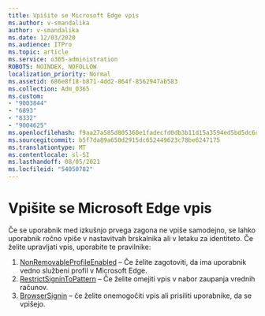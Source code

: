 ```yaml
---
title: Vpišite se Microsoft Edge vpis
ms.author: v-smandalika
author: v-smandalika
ms.date: 12/03/2020
ms.audience: ITPro
ms.topic: article
ms.service: o365-administration
ROBOTS: NOINDEX, NOFOLLOW
localization_priority: Normal
ms.assetid: 686e8f18-b871-4dd2-864f-8562947ab583
ms.collection: Adm_O365
ms.custom:
- "9003844"
- "6893"
- "8332"
- "9004625"
ms.openlocfilehash: f9aa27a585d805360e1fadecfd0db3b11d15a3594ed5bd5dc6c68cec37a4d6a2
ms.sourcegitcommit: b5f7da89a650d2915dc652449623c78be6247175
ms.translationtype: MT
ms.contentlocale: sl-SI
ms.lasthandoff: 08/05/2021
ms.locfileid: "54050782"
---
```

# <a name="sign-in-to-microsoft-edge-manually"></a>Vpišite se Microsoft Edge vpis

Če se uporabnik med izkušnjo prvega zagona ne vpiše samodejno, se lahko uporabnik ročno vpiše v nastavitvah brskalnika ali v letaku za identiteto. Če želite upravljati vpis, uporabite te pravilnike:

1. [NonRemovableProfileEnabled](https://docs.microsoft.com/deployedge/microsoft-edge-policies#nonremovableprofileenabled) – Če želite zagotoviti, da ima uporabnik vedno službeni profil v Microsoft Edge.
2. [RestrictSigninToPattern](https://docs.microsoft.com/deployedge/microsoft-edge-policies#restrictsignintopattern) – Če želite omejiti vpis v nabor zaupanja vrednih računov.
3. [BrowserSignin](https://docs.microsoft.com/deployedge/microsoft-edge-policies#browsersignin) – če želite onemogočiti vpis ali prisiliti uporabnike, da se vpišejo.

